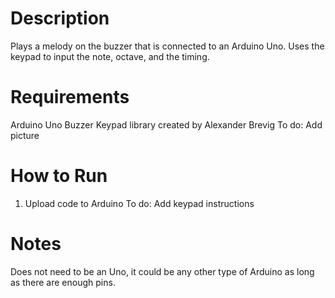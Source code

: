 # Description
Plays a melody on the buzzer that is connected to an Arduino Uno. Uses the keypad to input the note, octave, and the timing.

# Requirements
Arduino Uno
Buzzer
Keypad library created by Alexander Brevig
To do: Add picture

# How to Run
1. Upload code to Arduino
To do: Add keypad instructions

# Notes
Does not need to be an Uno, it could be any other type of Arduino as long as there are enough pins.